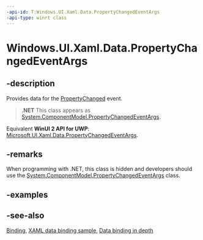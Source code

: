 ```yaml
---
-api-id: T:Windows.UI.Xaml.Data.PropertyChangedEventArgs
-api-type: winrt class
---
```


<!-- Class syntax.
public class PropertyChangedEventArgs : Windows.UI.Xaml.Data.IPropertyChangedEventArgs
-->

# Windows.UI.Xaml.Data.PropertyChangedEventArgs

## -description
Provides data for the [PropertyChanged](inotifypropertychanged_propertychanged.md) event.



> **.NET**
> This class appears as [System.ComponentModel.PropertyChangedEventArgs](/dotnet/api/system.componentmodel.propertychangedeventargs?view=dotnet-uwp-10.0&preserve-view=true).

Equivalent **WinUI 2 API for UWP**: [Microsoft.UI.Xaml.Data.PropertyChangedEventArgs](/windows/winui/api/microsoft.ui.xaml.data.propertychangedeventargs).

## -remarks
When programming with .NET, this class is hidden and developers should use the [System.ComponentModel.PropertyChangedEventArgs](/dotnet/api/system.componentmodel.propertychangedeventargs?view=dotnet-uwp-10.0&preserve-view=true) class.

## -examples

## -see-also
[Binding](binding.md), [XAML data binding sample](https://github.com/Microsoft/Windows-universal-samples/tree/master/Samples/XamlBind), [Data binding in depth](/windows/uwp/data-binding/data-binding-in-depth)

